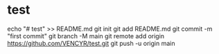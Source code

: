 # test
echo "# test" >> README.md
git init
git add README.md
git commit -m "first commit"
git branch -M main
git remote add origin https://github.com/VENCYR/test.git
git push -u origin main
